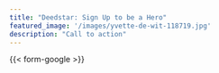 ```yaml
---
title: "Deedstar: Sign Up to be a Hero"
featured_image: '/images/yvette-de-wit-118719.jpg'
description: "Call to action"
---
```

{{< form-google >}}
